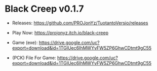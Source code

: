# Black Creep v0.1.7
- Releases:
https://github.com/PROJonYz/TuotantoVersio/releases
- Play Now:
https://projonyz.itch.io/black-creep

- Game (exe): https://drive.google.com/uc?export=download&id=1TGIUec6IhMWYvFW5ZP6GhwCDtmt9gC55
- (PCK) File For Game: https://drive.google.com/uc?export=download&id=1TGIUec6IhMWYvFW5ZP6GhwCDtmt9gC55

